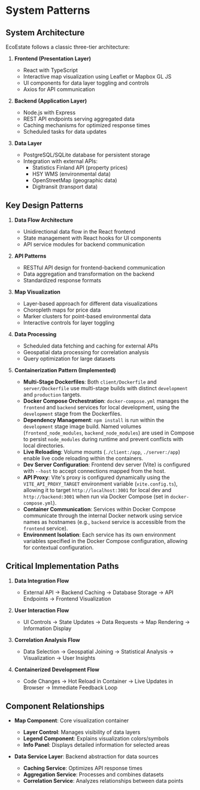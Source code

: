 # System Patterns

## System Architecture

EcoEstate follows a classic three-tier architecture:

1. **Frontend (Presentation Layer)**
   - React with TypeScript
   - Interactive map visualization using Leaflet or Mapbox GL JS
   - UI components for data layer toggling and controls
   - Axios for API communication

2. **Backend (Application Layer)**
   - Node.js with Express
   - REST API endpoints serving aggregated data
   - Caching mechanisms for optimized response times
   - Scheduled tasks for data updates

3. **Data Layer**
   - PostgreSQL/SQLite database for persistent storage
   - Integration with external APIs:
     - Statistics Finland API (property prices)
     - HSY WMS (environmental data)
     - OpenStreetMap (geographic data)
     - Digitransit (transport data)

## Key Design Patterns

1. **Data Flow Architecture**
   - Unidirectional data flow in the React frontend
   - State management with React hooks for UI components
   - API service modules for backend communication

2. **API Patterns**
   - RESTful API design for frontend-backend communication
   - Data aggregation and transformation on the backend
   - Standardized response formats

3. **Map Visualization**
   - Layer-based approach for different data visualizations
   - Choropleth maps for price data
   - Marker clusters for point-based environmental data
   - Interactive controls for layer toggling

4. **Data Processing**
   - Scheduled data fetching and caching for external APIs
   - Geospatial data processing for correlation analysis
   - Query optimization for large datasets

5. **Containerization Pattern (Implemented)**
   - **Multi-Stage Dockerfiles**: Both `client/Dockerfile` and `server/Dockerfile` use multi-stage builds with distinct `development` and `production` targets.
   - **Docker Compose Orchestration**: `docker-compose.yml` manages the `frontend` and `backend` services for local development, using the `development` stage from the Dockerfiles.
   - **Dependency Management**: `npm install` is run within the `development` stage image build. Named volumes (`frontend_node_modules`, `backend_node_modules`) are used in Compose to persist `node_modules` during runtime and prevent conflicts with local directories.
   - **Live Reloading**: Volume mounts (`./client:/app`, `./server:/app`) enable live code reloading within the containers.
   - **Dev Server Configuration**: Frontend dev server (Vite) is configured with `--host` to accept connections mapped from the host.
   - **API Proxy**: Vite's proxy is configured dynamically using the `VITE_API_PROXY_TARGET` environment variable (`vite.config.ts`), allowing it to target `http://localhost:3001` for local dev and `http://backend:3001` when run via Docker Compose (set in `docker-compose.yml`).
   - **Container Communication**: Services within Docker Compose communicate through the internal Docker network using service names as hostnames (e.g., `backend` service is accessible from the `frontend` service).
   - **Environment Isolation**: Each service has its own environment variables specified in the Docker Compose configuration, allowing for contextual configuration.

## Critical Implementation Paths

1. **Data Integration Flow**
   - External API → Backend Caching → Database Storage → API Endpoints → Frontend Visualization

2. **User Interaction Flow**
   - UI Controls → State Updates → Data Requests → Map Rendering → Information Display

3. **Correlation Analysis Flow**
   - Data Selection → Geospatial Joining → Statistical Analysis → Visualization → User Insights

4. **Containerized Development Flow**
   - Code Changes → Hot Reload in Container → Live Updates in Browser → Immediate Feedback Loop

## Component Relationships

- **Map Component**: Core visualization container
  - **Layer Control**: Manages visibility of data layers
  - **Legend Component**: Explains visualization colors/symbols
  - **Info Panel**: Displays detailed information for selected areas

- **Data Service Layer**: Backend abstraction for data sources
  - **Caching Service**: Optimizes API response times
  - **Aggregation Service**: Processes and combines datasets
  - **Correlation Service**: Analyzes relationships between data points 
